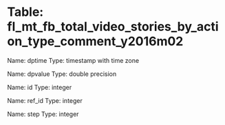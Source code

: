 Table: fl_mt_fb_total_video_stories_by_action_type_comment_y2016m02
===================================================================

Name: dptime
Type: timestamp with time zone

Name: dpvalue
Type: double precision

Name: id
Type: integer

Name: ref_id
Type: integer

Name: step
Type: integer

